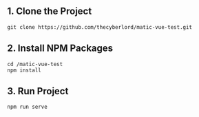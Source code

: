 ## 1. Clone the Project

```
git clone https://github.com/thecyberlord/matic-vue-test.git
```

## 2. Install NPM Packages

```
cd /matic-vue-test
npm install
```

## 3. Run Project
```
npm run serve
```



